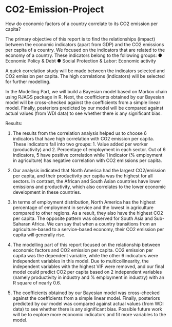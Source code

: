 # CO2-Emission-Project
How do economic factors of a country correlate to its CO2 emission per capita?

The primary objective of this report is to find the relationships (impact) between the economic indicators (apart from GDP) and the CO2 emissions per capita of a country. We focused on the indicators that are related to the economy of a country. These indicators belong to the following groups:
● Economic Policy & Debt
● Social Protection & Labor: Economic activity

A quick correlation study will be made between the indicators selected and CO2 emission per capita. The high correlations (indicators) will be selected for further modelling. 

In the Modelling Part, we will build a Bayesian model based on Markov chain using RJAGS package in R. Next, the coefficients obtained by our Bayesian model will be cross-checked against the coefficients from a simple linear model. Finally, posteriors predicted by our model will be compared against actual values (from WDI data) to see whether there is any significant bias.

Results:
1. The results from the correlation analysis helped us to choose 6 indicators that have high correlation with CO2 emission per capita. These indicators fall into two groups: 1. Value added per worker (productivity) and 2. Percentage of employment in each sector. Out of 6 indicators, 5 have positive correlation while 1 indicator (% employment in agriculture) has negative correlation with CO2 emissions per capita. 

2. Our analysis indicated that North America had the largest CO2/emission per capita, and their productivity per capita was the highest for all sectors. In contrast, the African and South Asian countries have lower emissions and productivity, which also correlates to the lower economic development in these countries.

3. In terms of employment distribution, North America has the highest percentage of employment in service and the lowest in agriculture compared to other regions. As a result, they also have the highest CO2 per capita. The opposite pattern was observed for South Asia and Sub-Saharan Africa. We can say that when a country transitions from an agriculture-based to a service-based economy, their CO2 emission per capita will generally rise.

4. The modelling part of this report focused on the relationship between economic factors and CO2 emission per capita. CO2 emission per capita was the dependent variable, while the other 6 indicators were independent variables in this model. Due to multicollinearity, the independent variables with the highest VIF were removed, and our final model could predict CO2 per capita based on 2 independent variables (namely productivity in industry and % employment in industry) with an R square of nearly 0.6. 

5. The coefficients obtained by our Bayesian model was cross-checked against the coefficients from a simple linear model. Finally,
posteriors predicted by our model was compared against actual values (from WDI data) to see whether there is any significant bias. Possible future work will be to explore more economic indicators and fit more variables to the model.

